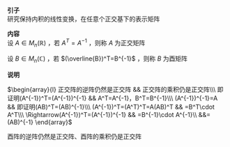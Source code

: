 **引子**  
研究保持内积的线性变换，在任意个正交基下的表示矩阵  
  
**内容**  
设 $A\in M_n(\mathbb{R})$ ，若 $A^T=A^{-1}$ ，则称 $A$ 为正交矩阵  
  
设 $B\in M_n(\mathbb{C})$ ，若 $(\overline{B})^T=B^{-1}$ ，则称 $B$ 为酉矩阵  
  
**说明**  
  
 $\begin{array}{l}  
正交阵的逆阵仍然是正交阵                &&      正交阵的乘积仍是正交阵\\\  
即证明(A^{-1})^T=(A^{-1})^{-1}       &&     A^T=A^{-1}，B^T=B^{-1}\\\  
(A^{-1})^{-1}=A                     &&     即证明(AB)^T=(AB)^{-1}\\\  
(A^{-1})^T=(A^T)^T=A(AB)^T          &&     =B^T\cdot A^T\\\  
\Rightarrow(A^{-1})^T=(A^{-1})^{-1} &&     =B^{-1}\cdot A^{-1}\\  
&&=(AB)^{-1}  
\end{array}$  
  
酉阵的逆阵仍然是正交阵、酉阵的乘积仍是正交阵  
